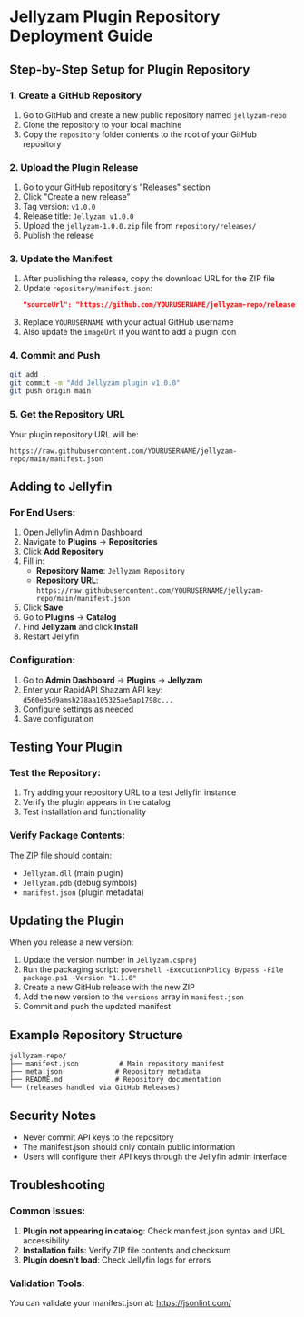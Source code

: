 # Jellyzam Plugin Repository Deployment Guide

## Step-by-Step Setup for Plugin Repository

### 1. Create a GitHub Repository

1. Go to GitHub and create a new public repository named `jellyzam-repo`
2. Clone the repository to your local machine
3. Copy the `repository` folder contents to the root of your GitHub repository

### 2. Upload the Plugin Release

1. Go to your GitHub repository's "Releases" section
2. Click "Create a new release"
3. Tag version: `v1.0.0`
4. Release title: `Jellyzam v1.0.0`
5. Upload the `jellyzam-1.0.0.zip` file from `repository/releases/`
6. Publish the release

### 3. Update the Manifest

1. After publishing the release, copy the download URL for the ZIP file
2. Update `repository/manifest.json`:
   ```json
   "sourceUrl": "https://github.com/YOURUSERNAME/jellyzam-repo/releases/download/v1.0.0/jellyzam-1.0.0.zip"
   ```
3. Replace `YOURUSERNAME` with your actual GitHub username
4. Also update the `imageUrl` if you want to add a plugin icon

### 4. Commit and Push

```bash
git add .
git commit -m "Add Jellyzam plugin v1.0.0"
git push origin main
```

### 5. Get the Repository URL

Your plugin repository URL will be:
```
https://raw.githubusercontent.com/YOURUSERNAME/jellyzam-repo/main/manifest.json
```

## Adding to Jellyfin

### For End Users:

1. Open Jellyfin Admin Dashboard
2. Navigate to **Plugins** → **Repositories**
3. Click **Add Repository**
4. Fill in:
   - **Repository Name**: `Jellyzam Repository`
   - **Repository URL**: `https://raw.githubusercontent.com/YOURUSERNAME/jellyzam-repo/main/manifest.json`
5. Click **Save**
6. Go to **Plugins** → **Catalog**
7. Find **Jellyzam** and click **Install**
8. Restart Jellyfin

### Configuration:

1. Go to **Admin Dashboard** → **Plugins** → **Jellyzam**
2. Enter your RapidAPI Shazam API key: `d560e35d9amsh278aa105325ae5ap1798c...`
3. Configure settings as needed
4. Save configuration

## Testing Your Plugin

### Test the Repository:

1. Try adding your repository URL to a test Jellyfin instance
2. Verify the plugin appears in the catalog
3. Test installation and functionality

### Verify Package Contents:

The ZIP file should contain:
- `Jellyzam.dll` (main plugin)
- `Jellyzam.pdb` (debug symbols)
- `manifest.json` (plugin metadata)

## Updating the Plugin

When you release a new version:

1. Update the version number in `Jellyzam.csproj`
2. Run the packaging script: `powershell -ExecutionPolicy Bypass -File package.ps1 -Version "1.1.0"`
3. Create a new GitHub release with the new ZIP
4. Add the new version to the `versions` array in `manifest.json`
5. Commit and push the updated manifest

## Example Repository Structure

```
jellyzam-repo/
├── manifest.json          # Main repository manifest
├── meta.json             # Repository metadata
├── README.md             # Repository documentation
└── (releases handled via GitHub Releases)
```

## Security Notes

- Never commit API keys to the repository
- The manifest.json should only contain public information
- Users will configure their API keys through the Jellyfin admin interface

## Troubleshooting

### Common Issues:

1. **Plugin not appearing in catalog**: Check manifest.json syntax and URL accessibility
2. **Installation fails**: Verify ZIP file contents and checksum
3. **Plugin doesn't load**: Check Jellyfin logs for errors

### Validation Tools:

You can validate your manifest.json at: https://jsonlint.com/
